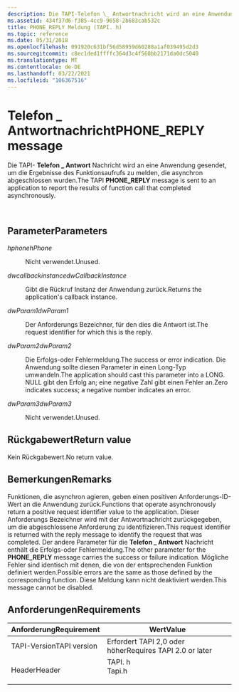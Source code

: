 ```yaml
---
description: Die TAPI-Telefon \_ Antwortnachricht wird an eine Anwendung gesendet, um die Ergebnisse des Funktionsaufrufs zu melden, die asynchron abgeschlossen wurden.
ms.assetid: 434f37d6-f385-4cc9-9658-2b683cab532c
title: PHONE_REPLY Meldung (TAPI. h)
ms.topic: reference
ms.date: 05/31/2018
ms.openlocfilehash: 091920c631bf56d58959d60288a1af039495d2d3
ms.sourcegitcommit: c8ec1ded1ffffc364d3c4f560bb2171da0dc5040
ms.translationtype: MT
ms.contentlocale: de-DE
ms.lasthandoff: 03/22/2021
ms.locfileid: "106367516"
---
```

# <a name="phone_reply-message"></a><span data-ttu-id="1c645-103">Telefon \_ Antwortnachricht</span><span class="sxs-lookup"><span data-stu-id="1c645-103">PHONE\_REPLY message</span></span>

<span data-ttu-id="1c645-104">Die TAPI- **Telefon \_ Antwort** Nachricht wird an eine Anwendung gesendet, um die Ergebnisse des Funktionsaufrufs zu melden, die asynchron abgeschlossen wurden.</span><span class="sxs-lookup"><span data-stu-id="1c645-104">The TAPI **PHONE\_REPLY** message is sent to an application to report the results of function call that completed asynchronously.</span></span>


```C++
            
```



## <a name="parameters"></a><span data-ttu-id="1c645-105">Parameter</span><span class="sxs-lookup"><span data-stu-id="1c645-105">Parameters</span></span>

<dl> <dt>

<span data-ttu-id="1c645-106">*hphone*</span><span class="sxs-lookup"><span data-stu-id="1c645-106">*hPhone*</span></span> 
</dt> <dd>

<span data-ttu-id="1c645-107">Nicht verwendet.</span><span class="sxs-lookup"><span data-stu-id="1c645-107">Unused.</span></span>

</dd> <dt>

<span data-ttu-id="1c645-108">*dwcallbackinstance*</span><span class="sxs-lookup"><span data-stu-id="1c645-108">*dwCallbackInstance*</span></span> 
</dt> <dd>

<span data-ttu-id="1c645-109">Gibt die Rückruf Instanz der Anwendung zurück.</span><span class="sxs-lookup"><span data-stu-id="1c645-109">Returns the application's callback instance.</span></span>

</dd> <dt>

<span data-ttu-id="1c645-110">*dwParam1*</span><span class="sxs-lookup"><span data-stu-id="1c645-110">*dwParam1*</span></span> 
</dt> <dd>

<span data-ttu-id="1c645-111">Der Anforderungs Bezeichner, für den dies die Antwort ist.</span><span class="sxs-lookup"><span data-stu-id="1c645-111">The request identifier for which this is the reply.</span></span>

</dd> <dt>

<span data-ttu-id="1c645-112">*dwParam2*</span><span class="sxs-lookup"><span data-stu-id="1c645-112">*dwParam2*</span></span> 
</dt> <dd>

<span data-ttu-id="1c645-113">Die Erfolgs-oder Fehlermeldung.</span><span class="sxs-lookup"><span data-stu-id="1c645-113">The success or error indication.</span></span> <span data-ttu-id="1c645-114">Die Anwendung sollte diesen Parameter in einen Long-Typ umwandeln.</span><span class="sxs-lookup"><span data-stu-id="1c645-114">The application should cast this parameter into a LONG.</span></span> <span data-ttu-id="1c645-115">NULL gibt den Erfolg an; eine negative Zahl gibt einen Fehler an.</span><span class="sxs-lookup"><span data-stu-id="1c645-115">Zero indicates success; a negative number indicates an error.</span></span>

</dd> <dt>

<span data-ttu-id="1c645-116">*dwParam3*</span><span class="sxs-lookup"><span data-stu-id="1c645-116">*dwParam3*</span></span> 
</dt> <dd>

<span data-ttu-id="1c645-117">Nicht verwendet.</span><span class="sxs-lookup"><span data-stu-id="1c645-117">Unused.</span></span>

</dd> </dl>

## <a name="return-value"></a><span data-ttu-id="1c645-118">Rückgabewert</span><span class="sxs-lookup"><span data-stu-id="1c645-118">Return value</span></span>

<span data-ttu-id="1c645-119">Kein Rückgabewert.</span><span class="sxs-lookup"><span data-stu-id="1c645-119">No return value.</span></span>

## <a name="remarks"></a><span data-ttu-id="1c645-120">Bemerkungen</span><span class="sxs-lookup"><span data-stu-id="1c645-120">Remarks</span></span>

<span data-ttu-id="1c645-121">Funktionen, die asynchron agieren, geben einen positiven Anforderungs-ID-Wert an die Anwendung zurück.</span><span class="sxs-lookup"><span data-stu-id="1c645-121">Functions that operate asynchronously return a positive request identifier value to the application.</span></span> <span data-ttu-id="1c645-122">Dieser Anforderungs Bezeichner wird mit der Antwortnachricht zurückgegeben, um die abgeschlossene Anforderung zu identifizieren.</span><span class="sxs-lookup"><span data-stu-id="1c645-122">This request identifier is returned with the reply message to identify the request that was completed.</span></span> <span data-ttu-id="1c645-123">Der andere Parameter für die **Telefon \_ Antwort** Nachricht enthält die Erfolgs-oder Fehlermeldung.</span><span class="sxs-lookup"><span data-stu-id="1c645-123">The other parameter for the **PHONE\_REPLY** message carries the success or failure indication.</span></span> <span data-ttu-id="1c645-124">Mögliche Fehler sind identisch mit denen, die von der entsprechenden Funktion definiert werden.</span><span class="sxs-lookup"><span data-stu-id="1c645-124">Possible errors are the same as those defined by the corresponding function.</span></span> <span data-ttu-id="1c645-125">Diese Meldung kann nicht deaktiviert werden.</span><span class="sxs-lookup"><span data-stu-id="1c645-125">This message cannot be disabled.</span></span>

## <a name="requirements"></a><span data-ttu-id="1c645-126">Anforderungen</span><span class="sxs-lookup"><span data-stu-id="1c645-126">Requirements</span></span>



| <span data-ttu-id="1c645-127">Anforderung</span><span class="sxs-lookup"><span data-stu-id="1c645-127">Requirement</span></span> | <span data-ttu-id="1c645-128">Wert</span><span class="sxs-lookup"><span data-stu-id="1c645-128">Value</span></span> |
|-------------------------|-----------------------------------------------------------------------------------|
| <span data-ttu-id="1c645-129">TAPI-Version</span><span class="sxs-lookup"><span data-stu-id="1c645-129">TAPI version</span></span><br/> | <span data-ttu-id="1c645-130">Erfordert TAPI 2,0 oder höher</span><span class="sxs-lookup"><span data-stu-id="1c645-130">Requires TAPI 2.0 or later</span></span><br/>                                             |
| <span data-ttu-id="1c645-131">Header</span><span class="sxs-lookup"><span data-stu-id="1c645-131">Header</span></span><br/>       | <dl> <span data-ttu-id="1c645-132"><dt>TAPI. h</dt></span><span class="sxs-lookup"><span data-stu-id="1c645-132"><dt>Tapi.h</dt></span></span> </dl> |



 

 




